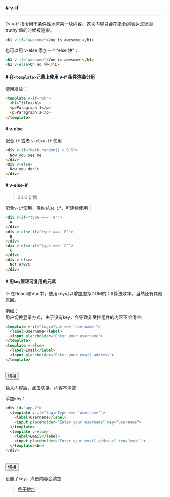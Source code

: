 ### # v-if<a id="v-if"></a>
------
?> v-if 指令用于条件性地渲染一块内容。这块内容只会在指令的表达式返回 truthy 值的时候被渲染。
```html
<h1 v-if="awesome">Vue is awesome!</h1>
```

也可以用 v-else 添加一个“else 块”：  
```html
<h1 v-if="awesome">Vue is awesome!</h1>
<h1 v-else>Oh no 😢</h1>
```

#### # 在`<template>`元素上使用 v-if 条件渲染分组<a id="tempalte"></a>

使用发放：

```html
<template v-if="ok">
  <h1>Title</h1>
  <p>Paragraph 1</p>
  <p>Paragraph 2</p>
</template>
```
#### # v-else<a id="v-else"></a>

配合 `if` 或者 `v-else-if` 使用
```html
<div v-if="Math.random() > 0.5">
  Now you see me
</div>
<div v-else>
  Now you don't
</div>
```

#### # v-else-if<a id="v-else-if"></a>

> 2.1.0 新增

配合`v-if`使用，类似`else if`，可连续使用：
```html
<div v-if="type === 'A'">
  A
</div>
<div v-else-if="type === 'B'">
  B
</div>
<div v-else-if="type === 'C'">
  C
</div>
<div v-else>
  Not A/B/C
</div>
```

#### # 用`key`管理可复用的元素<a id="key"></a>

!> 在React和Vue中，使用key可以增加虚拟DOM的Diff算法效率。当然还有其他原因。

例如：  
用户切换登录方式，由于没有key，会导致非受控组件的内容不会清空: 
```html
<template v-if="loginType === 'username'">
  <label>Username</label>
  <input placeholder="Enter your username">
</template>
<template v-else>
  <label>Email</label>
  <input placeholder="Enter your email address">
</template>
```
> <div id="app-1">
  <template v-if="loginType === 'username'">
    <label>Username</label>
    <input placeholder="Enter your username">
  </template>
  <template v-else>
    <label>Email</label>
    <input placeholder="Enter your email address">
  </template><br>
  <button @click="onClick">切换</button>
  <p>输入内容后，点击切换，内容不清空</p>
</div>

添加key：

```html
<div id="app-2">
  <template v-if="loginType === 'username'">
    <label>Username</label>
    <input placeholder="Enter your username" key="username">
  </template>
  <template v-else>
    <label>Email</label>
    <input placeholder="Enter your email address" key="email">
  </template><br>
</div>
```

> <div id="app-2">
  <template v-if="loginType === 'username'">
    <label>Username</label>
    <input placeholder="Enter your username" key="username">
  </template>
  <template v-else>
    <label>Email</label>
    <input placeholder="Enter your email address" key="email">
  </template><br>
  <button @click="onClick">切换</button>
  <p>设置了key，点击内容会清空</p>
</div>

> [例子地址](https://github.com/jiaicon/vue-study/blob/develop/basic/key的使用.html)

<script>
new Vue({
  el: '#app-1',
  data: {
    loginType: 'username',
  },
  methods: {
    onClick: function() {
      console.log(this.loginType);
      this.loginType=this.loginType==='username' ? 'email' : 'username';
    }
  }
});
new Vue({
  el: '#app-2',
  data: {
    loginType: 'username',
  },
  methods: {
    onClick: function() {
      console.log(this.loginType);
      this.loginType=this.loginType==='username' ? 'email' : 'username';
    }
  }
});
</script>

